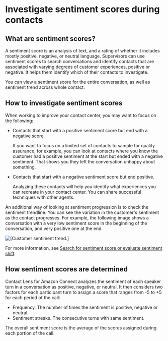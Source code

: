 # Investigate sentiment scores during contacts<a name="sentiment-scores"></a>

## What are sentiment scores?<a name="what-are-sentiment-scores"></a>

A sentiment score is an analysis of text, and a rating of whether it includes mostly positive, negative, or neutral language\. Supervisors can use sentiment scores to search conversations and identify contacts that are associated with varying degrees of customer experiences, positive or negative\. It helps them identify which of their contacts to investigate\. 

You can view a sentiment score for the entire conversation, as well as sentiment trend across whole contact\.

## How to investigate sentiment scores<a name="how-to-use-sentiment-scores"></a>

When working to improve your contact center, you may want to focus on the following: 
+ Contacts that start with a positive sentiment score but end with a negative score\.

  If you want to focus on a limited set of contacts to sample for quality assurance, for example, you can look at contacts where you know the customer had a positive sentiment at the start but ended with a negative sentiment\. That shows you they left the conversation unhappy about something\. 
+ Contacts that start with a negative sentiment score but end positive\.

  Analyzing these contacts will help you identify what experiences you can recreate in your contact center\. You can share successful techniques with other agents\.

An additional way of looking at sentiment progression is to check the sentiment trendline\. You can see the variation in the customer's sentiment as the contact progresses\. For example, the following image shows a conversation with a very low sentiment score in the beginning of the conversation, and very positive one at the end\.

![\[Customer sentiment trend.\]](http://docs.aws.amazon.com/connect/latest/adminguide/images/contact-lens-sentiment-trend.png)

For more information, see [Search for sentiment score or evaluate sentiment shift](search-conversations.md#sentiment-search)\.

## How sentiment scores are determined<a name="how-sentiment-scores-are-determined"></a>

Contact Lens for Amazon Connect analyzes the sentiment of each speaker turn in a conversation as positive, negative, or neutral\. It then considers two factors for each participant turn to assign a score that ranges from \-5 to \+5 for each period of the call: 
+ Frequency\. The number of times the sentiment is positive, negative or neutral\.
+ Sentiment streaks\. The consecutive turns with same sentiment\.

The overall sentiment score is the average of the scores assigned during each portion of the call\.